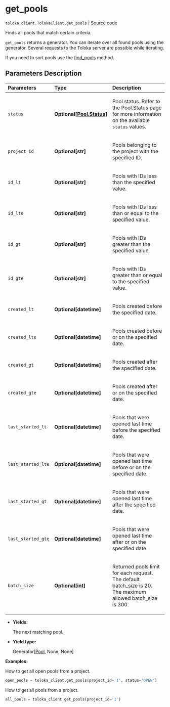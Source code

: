 # get_pools
`toloka.client.TolokaClient.get_pools` | [Source code](https://github.com/Toloka/toloka-kit/blob/v1.1.1/src/client/__init__.py#L1559)

Finds all pools that match certain criteria.


`get_pools` returns a generator. You can iterate over all found pools using the generator. Several requests to the Toloka server are possible while iterating.

If you need to sort pools use the [find_pools](toloka.client.TolokaClient.find_pools.md) method.

## Parameters Description

| Parameters | Type | Description |
| :----------| :----| :-----------|
`status`|**Optional\[[Pool.Status](toloka.client.pool.Pool.Status.md)\]**|<p>Pool status. Refer to the [Pool.Status](toloka.client.pool.Pool.Status.md) page for more information on the available `status` values.</p>
`project_id`|**Optional\[str\]**|<p>Pools belonging to the project with the specified ID.</p>
`id_lt`|**Optional\[str\]**|<p>Pools with IDs less than the specified value.</p>
`id_lte`|**Optional\[str\]**|<p>Pools with IDs less than or equal to the specified value.</p>
`id_gt`|**Optional\[str\]**|<p>Pools with IDs greater than the specified value.</p>
`id_gte`|**Optional\[str\]**|<p>Pools with IDs greater than or equal to the specified value.</p>
`created_lt`|**Optional\[datetime\]**|<p>Pools created before the specified date.</p>
`created_lte`|**Optional\[datetime\]**|<p>Pools created before or on the specified date.</p>
`created_gt`|**Optional\[datetime\]**|<p>Pools created after the specified date.</p>
`created_gte`|**Optional\[datetime\]**|<p>Pools created after or on the specified date.</p>
`last_started_lt`|**Optional\[datetime\]**|<p>Pools that were opened last time before the specified date.</p>
`last_started_lte`|**Optional\[datetime\]**|<p>Pools that were opened last time before or on the specified date.</p>
`last_started_gt`|**Optional\[datetime\]**|<p>Pools that were opened last time after the specified date.</p>
`last_started_gte`|**Optional\[datetime\]**|<p>Pools that were opened last time after or on the specified date.</p>
`batch_size`|**Optional\[int\]**|<p>Returned pools limit for each request. The default batch_size is 20. The maximum allowed batch_size is 300.</p>

* **Yields:**

  The next matching pool.

* **Yield type:**

  Generator\[[Pool](toloka.client.pool.Pool.md), None, None\]

**Examples:**

How to get all open pools from a project.

```python
open_pools = toloka_client.get_pools(project_id='1', status='OPEN')
```

How to get all pools from a project.

```python
all_pools = toloka_client.get_pools(project_id='1')
```
